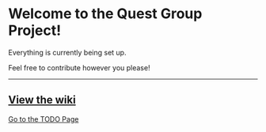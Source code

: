 # Welcome to the Quest Group Project!

Everything is currently being set up.

Feel free to contribute however you please!

---
[View the wiki](https://github.com/rheadkid/Quest-Group_Project/wiki "A wiki, wiki, wiki, wiki!")
---
[Go to the TODO Page](https://github.com/rheadkid/Quest-Group_Project/wiki/1st-and-foremost "See the TODO list")
